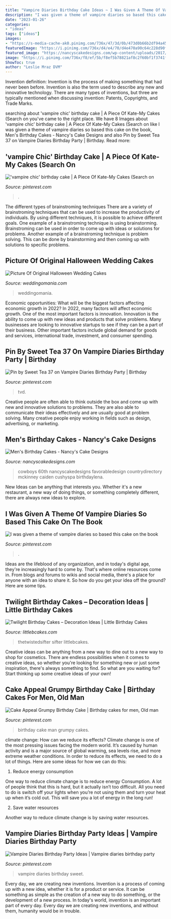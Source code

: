 ```yaml
---
title: "Vampire Diaries Birthday Cake Ideas ~ I Was Given A Theme Of Vampire Diaries So Based This Cake On The Book"
description: "I was given a theme of vampire diaries so based this cake on the book"
date: "2023-01-26"
categories:
- "ideas"
tags: ["ideas"]
images:
- "https://s-media-cache-ak0.pinimg.com/736x/47/3d/0b/473d0b66b2df94a45c138652d8459fa1.jpg"
featuredImage: "https://i.pinimg.com/736x/d4/e4/70/d4e470a90c64c228d90f70762d77e988--the-vampire-diaries-southampton.jpg"
featured_image: "https://nancyscakedesigns.com/wp-content/uploads/2017/03/Cowboys-768x1024.jpg"
image: "https://i.pinimg.com/736x/f8/ef/5b/f8ef5b78821af8c2f60bf1f3741faa30--vampire-diaries-sweet-sixteen.jpg"
ShowToc: true
author: "Leslie Mraz DVM"
---
```



Invention definition:
Invention is the process of making something that had never been before. Invention is also the term used to describe any new and innovative technology. There are many types of inventions, but three are typically mentioned when discussing invention: Patents, Copyrights, and Trade Marks.

	

		
searching about &#039;vampire chic&#039; birthday cake | A Piece Of Kate-My Cakes (Search on you've came to the right place. We have 8 Images about &#039;vampire chic&#039; birthday cake | A Piece Of Kate-My Cakes (Search on like I was given a theme of vampire diaries so based this cake on the book, Men&#039;s Birthday Cakes - Nancy&#039;s Cake Designs and also Pin by Sweet Tea 37 on Vampire Diaries Birthday Party | Birthday. Read more:
		
    
## &#039;vampire Chic&#039; Birthday Cake | A Piece Of Kate-My Cakes (Search On

<img loading=lazy src="https://s-media-cache-ak0.pinimg.com/736x/47/3d/0b/473d0b66b2df94a45c138652d8459fa1.jpg" onerror="this.onerror=null;this.src='https://tse2.mm.bing.net/th?id=OIP.0G0NCOEm42VWcFY9gpdE6wHaHa&amp;pid=15.1';" alt="&#039;vampire chic&#039; birthday cake | A Piece Of Kate-My Cakes (Search on">

_Source: pinterest.com_

>. 

	

The different types of brainstroming techniques
There are a variety of brainstroming techniques that can be used to increase the productivity of individuals. By using different techniques, it is possible to achieve different goals. One example of a brainstroming technique is using brainstorming. Brainstroming can be used in order to come up with ideas or solutions for problems. Another example of a brainstroming technique is problem solving. This can be done by brainstorming and then coming up with solutions to specific problems.

    
## Picture Of Original Halloween Wedding Cakes

<img loading=lazy src="https://i.weddingomania.com/original-halloween-wedding-cakes-5.jpg" onerror="this.onerror=null;this.src='https://tse2.mm.bing.net/th?id=OIP.y9rF1mlD9NqQcliE3RHicQHaLH&amp;pid=15.1';" alt="Picture Of Original Halloween Wedding Cakes">

_Source: weddingomania.com_

>weddingomania. 

	

Economic opportunities: What will be the biggest factors affecting economic growth in 2022?
In 2022, many factors will affect economic growth. One of the most important factors is innovation. Innovation is the ability to come up with new ideas and products that solve problems. Many businesses are looking to innovative startups to see if they can be a part of their business. Other important factors include global demand for goods and services, international trade, investment, and consumer spending.

    
## Pin By Sweet Tea 37 On Vampire Diaries Birthday Party | Birthday

<img loading=lazy src="https://i.pinimg.com/736x/af/24/6a/af246aec6a393f6db5618166b62b3caf.jpg" onerror="this.onerror=null;this.src='https://tse1.mm.bing.net/th?id=OIP.486jULsGHDO3JrDmeMfPIwHaJ3&amp;pid=15.1';" alt="Pin by Sweet Tea 37 on Vampire Diaries Birthday Party | Birthday">

_Source: pinterest.com_

>tvd. 

	

Creative people are often able to think outside the box and come up with new and innovative solutions to problems. They are also able to communicate their ideas effectively and are usually good at problem solving. Many creative people enjoy working in fields such as design, advertising, or marketing.

    
## Men&#039;s Birthday Cakes - Nancy&#039;s Cake Designs

<img loading=lazy src="https://nancyscakedesigns.com/wp-content/uploads/2017/03/Cowboys-768x1024.jpg" onerror="this.onerror=null;this.src='https://tse3.mm.bing.net/th?id=OIP.c23M8WRt0YIyj4sVhNi0LQHaJ4&amp;pid=15.1';" alt="Men&#039;s Birthday Cakes - Nancy&#039;s Cake Designs">

_Source: nancyscakedesigns.com_

>cowboys 60th nancyscakedesigns favorabledesign countrydirectory mckinney caiden cushyspa birthdaylena. 

	

New Ideas can be anything that interests you. Whether it's a new restaurant, a new way of doing things, or something completely different, there are always new ideas to explore.

    
## I Was Given A Theme Of Vampire Diaries So Based This Cake On The Book

<img loading=lazy src="https://i.pinimg.com/736x/d4/e4/70/d4e470a90c64c228d90f70762d77e988--the-vampire-diaries-southampton.jpg" onerror="this.onerror=null;this.src='https://tse4.mm.bing.net/th?id=OIP.ceZ51CZrZr4ODxi6h55G1wHaHn&amp;pid=15.1';" alt="I was given a theme of vampire diaries so based this cake on the book">

_Source: pinterest.com_

>. 

	

Ideas are the lifeblood of any organization, and in today's digital age, they're increasingly hard to come by. That's where online resources come in. From blogs and forums to wikis and social media, there's a place for anyone with an idea to share it. So how do you get your idea off the ground? Here are some tips.

    
## Twilight Birthday Cakes – Decoration Ideas | Little Birthday Cakes

<img loading=lazy src="https://www.littlebcakes.com/wp-content/uploads/2014/01/Twilight-Birthday-Cake-Ideas.jpg" onerror="this.onerror=null;this.src='https://tse1.mm.bing.net/th?id=OIP.1HAz3WhjL2GU0S2_YTz3eAHaHU&amp;pid=15.1';" alt="Twilight Birthday Cakes – Decoration Ideas | Little Birthday Cakes">

_Source: littlebcakes.com_

>thetwistedsifter sifter littlebcakes. 

	

Creative ideas can be anything from a new way to dine out to a new way to shop for cosmetics. There are endless possibilities when it comes to creative ideas, so whether you're looking for something new or just some inspiration, there's always something to find. So what are you waiting for? Start thinking up some creative ideas of your own!

    
## Cake Appeal Grumpy Birthday Cake | Birthday Cakes For Men, Old Man

<img loading=lazy src="https://i.pinimg.com/736x/e6/a4/4e/e6a44e1a7ac250ece109be94429e9af3--birthday-cakes.jpg" onerror="this.onerror=null;this.src='https://tse3.mm.bing.net/th?id=OIP.ml07Cy2XuCYKLCWmuvs51QHaE9&amp;pid=15.1';" alt="Cake Appeal Grumpy Birthday Cake | Birthday cakes for men, Old man">

_Source: pinterest.com_

>birthday cake man grumpy cakes. 

	

climate change: How can we reduce its effects?
Climate change is one of the most pressing issues facing the modern world. It’s caused by human activity and is a major source of global warming, sea levels rise, and more extreme weather conditions. In order to reduce its effects, we need to do a lot of things. Here are some ideas for how we can do this:
1) Reduce energy consumption

One way to reduce climate change is to reduce energy Consumption. A lot of people think that this is hard, but it actually isn’t too difficult. All you need to do is switch off your lights when you’re not using them and turn your heat up when it’s cold out. This will save you a lot of energy in the long run! 

2) Save water resources

Another way to reduce climate change is by saving water resources.

    
## Vampire Diaries Birthday Party Ideas | Vampire Diaries Birthday Party

<img loading=lazy src="https://i.pinimg.com/736x/f8/ef/5b/f8ef5b78821af8c2f60bf1f3741faa30--vampire-diaries-sweet-sixteen.jpg" onerror="this.onerror=null;this.src='https://tse2.mm.bing.net/th?id=OIP.rAtKYKJg_xAiZb3qQQYdNAHaJ6&amp;pid=15.1';" alt="Vampire Diaries Birthday Party Ideas | Vampire diaries birthday party">

_Source: pinterest.com_

>vampire diaries birthday sweet. 

	

Every day, we are creating new inventions.
Invention is a process of coming up with a new idea, whether it is for a product or service. It can be something as simple as the creation of a new way to do something, or the development of a new process. In today's world, invention is an important part of every day. Every day we are creating new inventions, and without them, humanity would be in trouble.

